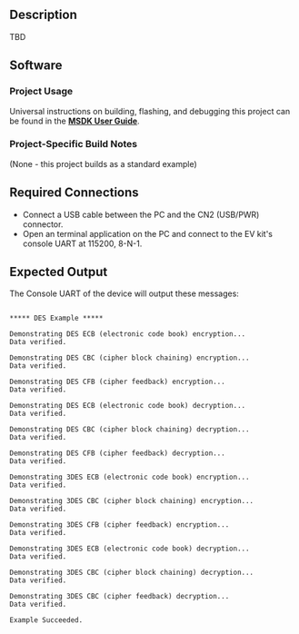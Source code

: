 ## Description

TBD<!--TBD-->


## Software

### Project Usage

Universal instructions on building, flashing, and debugging this project can be found in the **[MSDK User Guide](https://analogdevicesinc.github.io/msdk/USERGUIDE/)**.

### Project-Specific Build Notes

(None - this project builds as a standard example)

## Required Connections

-   Connect a USB cable between the PC and the CN2 (USB/PWR) connector.
-   Open an terminal application on the PC and connect to the EV kit's console UART at 115200, 8-N-1.

## Expected Output

The Console UART of the device will output these messages:

```

***** DES Example *****

Demonstrating DES ECB (electronic code book) encryption...
Data verified.

Demonstrating DES CBC (cipher block chaining) encryption...
Data verified.

Demonstrating DES CFB (cipher feedback) encryption...
Data verified.

Demonstrating DES ECB (electronic code book) decryption...
Data verified.

Demonstrating DES CBC (cipher block chaining) decryption...
Data verified.

Demonstrating DES CFB (cipher feedback) decryption...
Data verified.

Demonstrating 3DES ECB (electronic code book) encryption...
Data verified.

Demonstrating 3DES CBC (cipher block chaining) encryption...
Data verified.

Demonstrating 3DES CFB (cipher feedback) encryption...
Data verified.

Demonstrating 3DES ECB (electronic code book) decryption...
Data verified.

Demonstrating 3DES CBC (cipher block chaining) decryption...
Data verified.

Demonstrating 3DES CBC (cipher feedback) decryption...
Data verified.

Example Succeeded.

```
